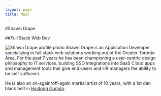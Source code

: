 ```yaml
---
layout: page
title: Main
---
```


#Shawn Drape

##Full Stack Web Dev

<img class="profile img-responsive img-rounded pull-left" src="{{site.url}}/images/profile.jpg"
alt="Shawn Drape profile photo"/>
Shawn Drape is an Application Developer specializing in full stack web
solutions working out of the Greater Toronto Area. For the past 7 years 
he has been championing a user-centric design philosophy to IT services,
building SSO integrations into SaaS Cloud apps and management tools that 
give end-users and HR managers the ability to be self sufficient.

He is also an on-again/off-again martial artist of 10 years, with a 1st dan 
black belt in [Haidong Gumdo](http://en.wikipedia.org/wiki/Haidong_Gumdo).


<script type="application/ld+json"> {
  "givenName": "Shawn",
  "familyName": "Drape", 
  "jobTitle": "Full Stack Web Developer",
  "alumniOf": {
  	"url": "http://www.queensu.ca/",
  	"@type": "EducationalOrganization"
  },
  "email": "shawn@dra.pe",
  "url": "http://shawndrape.com",
  "sameAs": [
  	"https://twitter.com/shawndrape",
  	"https://google.com/+shawndrape",
  	"https://linkedin.com/in/shawndrape",
  	"https://github.com/shawndrape"
  ],
  "image": "{{site.url}}/images/profile.jpg",
  "@context": "http://schema.org",
  "@type": "Person"
} </script>